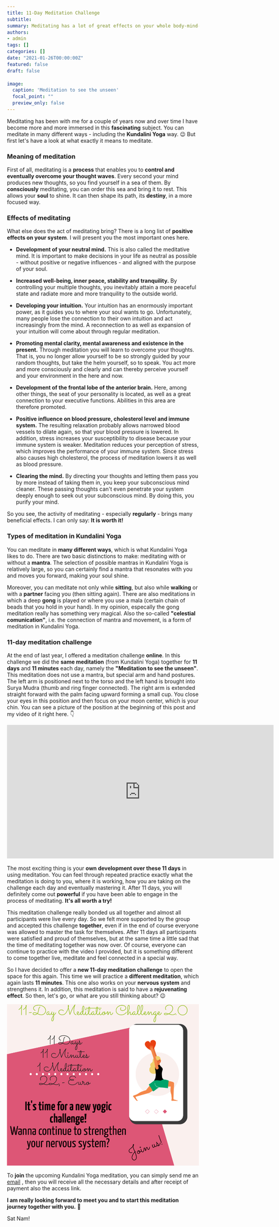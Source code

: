 ```yaml
---
title: 11-Day Meditation Challenge
subtitle: 
summary: Meditating has a lot of great effects on your whole body-mind-soul-system, especially when done on a regular basis. Have a deeper look into the world of Kundalini Yoga meditations and read about the last & upcoming 11-day meditation challenge I offer.  
authors:
- admin
tags: []
categories: []
date: "2021-01-26T00:00:00Z"
featured: false
draft: false

image:
  caption: 'Meditation to see the unseen'
  focal_point: ""
  preview_only: false
---
```


Meditating has been with me for a couple of years now and over time I have become more and more immersed in this **fascinating** subject. You can meditate in many different ways - including the **Kundalini Yoga** way. 😉 
But first let's have a look at what exactly it means to meditate.

### Meaning of meditation

First of all, meditating is a **process** that enables you to **control and eventually overcome your thought waves**. Every second your mind produces new thoughts, so you find yourself in a sea of them. By **consciously** meditating, you can order this sea and bring it to rest. This allows your **soul** to shine. It can then shape its path, its **destiny**, in a more focused way. 

### Effects of meditating

What else does the act of meditating bring? There is a long list of **positive effects on your system**. I will present you the most important ones here.

- **Development of your neutral mind.** This is also called the meditative mind. It is important to make decisions in your life as neutral as possible - without positive or negative influences - and aligned with the purpose of your soul.

- **Increased well-being, inner peace, stability and tranquility.** By controlling your multiple thoughts, you inevitably attain a more peaceful state and radiate more and more tranquility to the outside world.

- **Developing your intuition.** Your intuition has an enormously important power, as it guides you to where your soul wants to go. Unfortunately, many people lose the connection to their own intuition and act increasingly from the mind. A reconnection to as well as expansion of your intuition will come about through regular meditation.

- **Promoting mental clarity, mental awareness and existence in the present.** Through meditation you will learn to overcome your thoughts. That is, you no longer allow yourself to be so strongly guided by your random thoughts, but take the helm yourself, so to speak. You act more and more consciously and clearly and can thereby perceive yourself and your environment in the here and now. 

- **Development of the frontal lobe of the anterior brain.** Here, among other things, the seat of your personality is located, as well as a great connection to your executive functions. Abilities in this area are therefore promoted.

- **Positive influence on blood pressure, cholesterol level and immune system.** 
The resulting relaxation probably allows narrowed blood vessels to dilate again, so that your blood pressure is lowered. In addition, stress increases your susceptibility to disease because your immune system is weaker. Meditation reduces your perception of stress, which improves the performance of your immune system. Since stress also causes high cholesterol, the process of meditation lowers it as well as blood pressure.

- **Clearing the mind.** By directing your thoughts and letting them pass you by more instead of taking them in, you keep your subconscious mind cleaner. These passing thoughts can't even penetrate your system deeply enough to seek out your subconscious mind. By doing this, you purify your mind. 

So you see, the activity of meditating - especially **regularly** - brings many beneficial effects. I can only say: **It is worth it!** 

### Types of meditation in Kundalini Yoga

You can meditate in **many different ways**, which is what Kundalini Yoga likes to do. There are two basic distinctions to make: meditating with or without a **mantra**. The selection of possible mantras in Kundalini Yoga is relatively large, so you can certainly find a mantra that resonates with you and moves you forward, making your soul shine. 

Moreover, you can meditate not only while **sitting**, but also while **walking** or with a **partner** facing you (then sitting again). There are also meditations in which a deep **gong** is played or where you use a mala (certain chain of beads that you hold in your hand). In my opinion, especally the gong meditation really has something very magical. Also the so-called **"celestial comunication"**, i.e. the connection of mantra and movement, is a form of meditation in Kundalini Yoga. 

### 11-day meditation challenge

At the end of last year, I offered a meditation challenge **online**. In this challenge we did the **same meditation** (from Kundalini Yoga) together for **11 days** and **11 minutes** each day, namely the **"Meditation to see the unseen"**. This meditation does not use a mantra, but special arm and hand postures. The left arm is positioned next to the torso and the left hand is brought into Surya Mudra (thumb and ring finger connected). The right arm is extended straight forward with the palm facing upward forming a small cup. You close your eyes in this position and then focus on your moon center, which is your chin. 
You can see a picture of the position at the beginning of this post and my video of it right here. 👇

<iframe width="700" height="350" src="https://www.youtube.com/embed/wM7-2UzCAjw" frameborder="0" allow="accelerometer; autoplay; clipboard-write; encrypted-media; gyroscope; picture-in-picture" allowfullscreen></iframe>

The most exciting thing is your **own development over these 11 days** in using meditation. You can feel through repeated practice exactly what the meditation is doing to you, where it is working, how you are taking on the challenge each day and eventually mastering it. After 11 days, you will definitely come out **powerful** if you have been able to engage in the process of meditating. **It's all worth a try!**

This meditation challenge really bonded us all together and almost all participants were live every day. So we felt more supported by the group and accepted this challenge **together**, even if in the end of course everyone was allowed to master the task for themselves. 
After 11 days all participants were satisfied and proud of themselves, but at the same time a little sad that the time of meditating together was now over. Of course, everyone can continue to practice with the video I provided, but it is something different to come together live, meditate and feel connected in a special way. 

So I have decided to offer a **new 11-day meditation challenge** to open the space for this again. This time we will practice a **different meditation**, which again lasts **11 minutes**. This one also works on your **nervous system** and strengthens it. In addition, this meditation is said to have a **rejuvenating effect**. So then, let's go, or what are you still thinking about? 😉

![Take this challenge](Facebook_Post.jpeg)

To **join** the upcoming Kundalini Yoga meditation, you can simply send me an [email](mailto:ruhahealing@gmail.com?subject=Join%20the%20meditation%20challenge)
, then you will receive all the necessary details and after receipt of payment also the access link. 

**I am really looking forward to meet you and to start this meditation journey together with you.** 🙏 

Sat Nam! 
